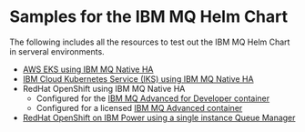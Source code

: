 # Samples for the IBM MQ Helm Chart
The following includes all the resources to test out the IBM MQ Helm Chart in serveral environments.

* [AWS EKS using IBM MQ Native HA](AWSEKS/README.md)
* [IBM Cloud Kubernetes Service (IKS) using IBM MQ Native HA](IBMKubernetesService/README.md)
* RedHat OpenShift using IBM MQ Native HA
   * Configured for the [IBM MQ Advanced for Developer container](OpenShiftNativeHA/README.md)
   * Configured for a licensed [IBM MQ Advanced container](OpenShiftNativeHAMQAdvancedContainer/README.md)
* [RedHat OpenShift on IBM Power using a single instance Queue Manager](OpenShiftIBMPower/README.md)
